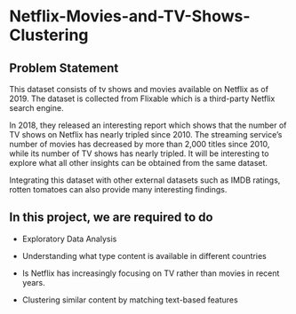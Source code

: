# Netflix-Movies-and-TV-Shows-Clustering

## Problem Statement
This dataset consists of tv shows and movies available on Netflix as of 2019. The dataset is collected from Flixable which is a third-party Netflix search engine.

In 2018, they released an interesting report which shows that the number of TV shows on Netflix has nearly tripled since 2010. The streaming service’s number of movies has decreased by more than 2,000 titles since 2010, while its number of TV shows has nearly tripled. It will be interesting to explore what all other insights can be obtained from the same dataset.

Integrating this dataset with other external datasets such as IMDB ratings, rotten tomatoes can also provide many interesting findings.

## In this project, we are required to do
* Exploratory Data Analysis

* Understanding what type content is available in different countries

* Is Netflix has increasingly focusing on TV rather than movies in recent years.

* Clustering similar content by matching text-based features
